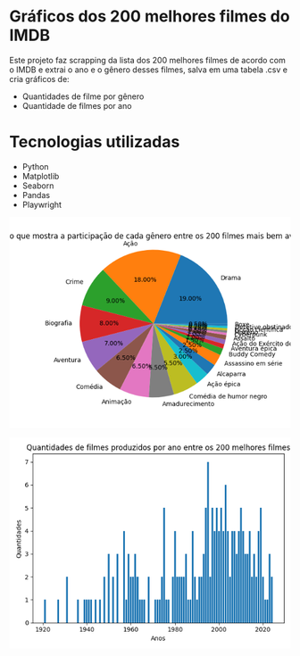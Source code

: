 # Gráficos dos 200 melhores filmes do IMDB
Este projeto faz scrapping da lista dos 200 melhores filmes de acordo com o IMDB e extrai o ano e o gênero desses filmes, salva em uma tabela .csv e cria gráficos de:
- Quantidades de filme por gênero
- Quantidade de filmes por ano

# Tecnologias utilizadas
- Python
- Matplotlib
- Seaborn
- Pandas
- Playwright

![Gráfico de Gêneros](pizza_genero.png)

![Gráfico de Anos](barras_ano.png)

